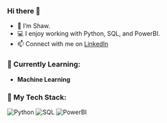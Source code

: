 ### Hi there 👋

- 👋 I’m Shaw.
- 💻 I enjoy working with Python, SQL, and PowerBI.
- 📫 Connect with me on [LinkedIn](www.linkedin.com/in/shaw-taylor-581043269)

### 🌱 Currently Learning:

- **Machine Learning**

### 🚀 My Tech Stack:

![Python](https://img.shields.io/badge/Python-3776AB?style=flat&logo=python&logoColor=white)
![SQL](https://img.shields.io/badge/SQL-4479A1?style=flat&logo=sqlite&logoColor=white)
![PowerBI](https://img.shields.io/badge/PowerBI-F2C811?style=flat&logo=powerbi&logoColor=white)
